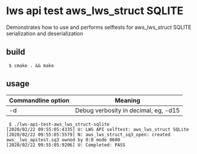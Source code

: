 # lws api test aws_lws_struct SQLITE

Demonstrates how to use and performs selftests for aws_lws_struct
SQLITE serialization and deserialization

## build

```
 $ cmake . && make
```

## usage

Commandline option|Meaning
---|---
-d <loglevel>|Debug verbosity in decimal, eg, -d15

```
 $ ./lws-api-test-aws_lws_struct-sqlite
[2020/02/22 09:55:05:4335] U: LWS API selftest: aws_lws_struct SQLite
[2020/02/22 09:55:05:5579] N: aws_lws_struct_sq3_open: created aws__lws_apitest.sq3 owned by 0:0 mode 0600
[2020/02/22 09:55:05:9206] U: Completed: PASS

```

